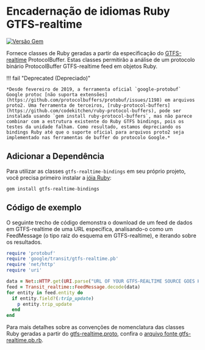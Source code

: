 # Encadernação de idiomas Ruby GTFS-realtime

[![Versão Gem](https://badge.fury.io/rb/gtfs-realtime-bindings.svg)](https://badge.fury.io/rb/gtfs-realtime-bindings)

Fornece classes de Ruby geradas a partir da especificação do [GTFS-realtime](https://github.com/google/transit/tree/master/gtfs-realtime) ProtocolBuffer. Estas classes permitirão a análise de um protocolo binário ProtocolBuffer GTFS-realtime feed em objetos Ruby.

!!! fail "Deprecated (Depreciado)"

    *Desde fevereiro de 2019, a ferramenta oficial `google-protobuf` Google protoc [não suporta extensões](https://github.com/protocolbuffers/protobuf/issues/1198) em arquivos proto2. Uma ferramenta de terceiros, [ruby-protocol-buffers](https://github.com/codekitchen/ruby-protocol-buffers), pode ser instalada usando `gem install ruby-protocol-buffers`, mas não parece combinar com a estrutura existente do Ruby GTFS bindings, pois os testes da unidade falham. Como resultado, estamos depreciando os bindings Ruby até que o suporte oficial para arquivos proto2 seja implementado nas ferramentas de buffer do protocolo Google.*

## Adicionar a Dependência

Para utilizar as classes `gtfs-realtime-bindings` em seu próprio projeto, você precisa primeiro instalar a [jóia Ruby](https://rubygems.org/gems/gtfs-realtime-bindings):

    gem install gtfs-realtime-bindings

## Código de exemplo

O seguinte trecho de código demonstra o download de um feed de dados em GTFS-realtime de uma URL específica, analisando-o como um FeedMessage (o tipo raiz do esquema em GTFS-realtime), e iterando sobre os resultados.

```ruby
require 'protobuf'
require 'google/transit/gtfs-realtime.pb'
require 'net/http'
require 'uri'

data = Net::HTTP.get(URI.parse("URL OF YOUR GTFS-REALTIME SOURCE GOES HERE"))
feed = Transit_realtime::FeedMessage.decode(data)
for entity in feed.entity do
  if entity.field?(:trip_update)
    p entity.trip_update
  end
end
```

Para mais detalhes sobre as convenções de nomenclatura das classes Ruby geradas a partir do [gtfs-realtime.proto](https://github.com/google/transit/blob/master/gtfs-realtime/proto/gtfs-realtime.proto), confira o [arquivo fonte gtfs-realtime.pb.rb](https://github.com/MobilityData/gtfs-realtime-bindings/blob/master/ruby/lib/google/transit/gtfs-realtime.pb.rb).
